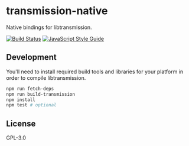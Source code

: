 # transmission-native

Native bindings for libtransmission.

[![Build Status](https://travis-ci.org/G-Ray/transmission-native.svg?branch=master)](https://travis-ci.org/G-Ray/transmission-native)
[![JavaScript Style Guide](https://img.shields.io/badge/code_style-standard-brightgreen.svg)](https://standardjs.com)

## Development

You'll need to install required build tools and libraries for your platform in order to compile libtransmission.

```sh
npm run fetch-deps
npm run build-transmission
npm install
npm test # optional
```

## License

GPL-3.0
